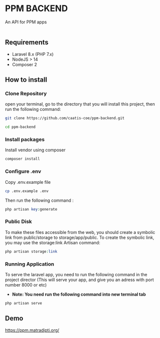 # PPM BACKEND
An API for PPM apps
<br><br>

## Requirements
* Laravel 8.x (PHP 7.x)
* NodeJS > 14
* Composer 2

## How to install

### Clone Repository
open your terminal, go to the directory that you will install this project, then run the following command:

```bash
git clone https://github.com/caatis-coe/ppm-backend.git

cd ppm-backend
```

### Install packages
Install vendor using composer

```bash
composer install
```

### Configure .env
Copy .env.example file

```bash
cp .env.example .env
```

Then run the following command :

```php
php artisan key:generate
```

### Public Disk
To make these files accessible from the web, you should create a symbolic link from public/storage to storage/app/public.
To create the symbolic link, you may use the storage:link Artisan command:

```php
php artisan storage:link
```

### Running Application
To serve the laravel app, you need to run the following command in the project director (This will serve your app, and give you an adress with port number 8000 or etc)
- **Note: You need run the following command into new terminal tab**

```php
php artisan serve
```

## Demo
https://ppm.matradipti.org/
